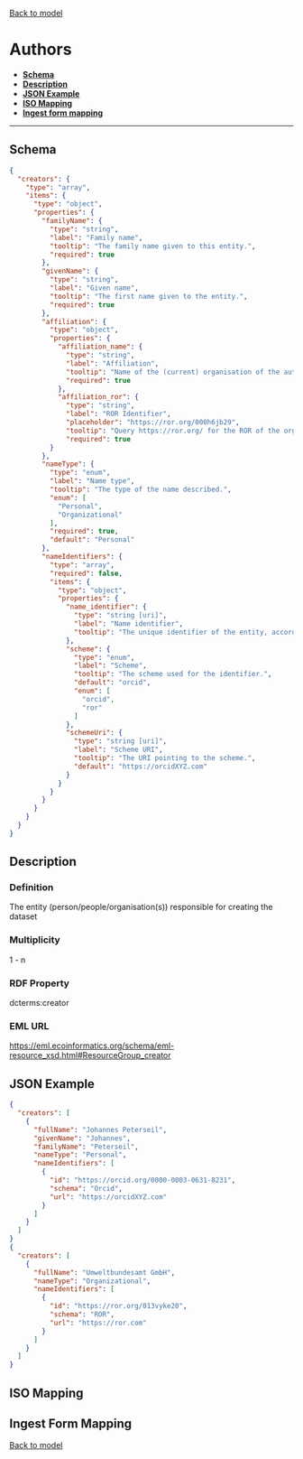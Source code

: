 [Back to model](_base.md)

# Authors

- **[Schema](#schema)**
- **[Description](#description)**
- **[JSON Example](#json-example)**
- **[ISO Mapping](#iso-mapping)**
- **[Ingest form mapping](#ingest-form-mapping)**
---
## Schema
```json
{
  "creators": {
    "type": "array",
    "items": {
      "type": "object",
      "properties": {
        "familyName": {
          "type": "string",
          "label": "Family name",
          "tooltip": "The family name given to this entity.",
          "required": true
        },
        "givenName": {
          "type": "string",
          "label": "Given name",
          "tooltip": "The first name given to the entity.",
          "required": true
        },
        "affiliation": {
          "type": "object",
          "properties": {
            "affiliation_name": {
              "type": "string",
              "label": "Affiliation",
              "tooltip": "Name of the (current) organisation of the author.",
              "required": true
            },
            "affiliation_ror": {
              "type": "string",
              "label": "ROR Identifier",
              "placeholder": "https://ror.org/000h6jb29",
              "tooltip": "Query https://ror.org/ for the ROR of the organisation",
              "required": true
          }
        },
        "nameType": {
          "type": "enum",
          "label": "Name type",
          "tooltip": "The type of the name described.",
          "enum": [
            "Personal",
            "Organizational"
          ],
          "required": true,
          "default": "Personal"
        },
        "nameIdentifiers": {
          "type": "array",
          "required": false,
          "items": {
            "type": "object",
            "properties": {
              "name_identifier": {
                "type": "string [uri]",
                "label": "Name identifier",
                "tooltip": "The unique identifier of the entity, according to various identifier schemes."
              },
              "scheme": {
                "type": "enum",
                "label": "Scheme",
                "tooltip": "The scheme used for the identifier.",
                "default": "orcid",
                "enum": [
                  "orcid",
                  "ror"
                ]
              },
              "schemeUri": {
                "type": "string [uri]",
                "label": "Scheme URI",
                "tooltip": "The URI pointing to the scheme.",
                "default": "https://orcidXYZ.com"
              }
            }
          }
        }
      }
    }
  }
}
```
## Description
### Definition
The entity (person/people/organisation(s)) responsible for creating the dataset
### Multiplicity
1 - n
### RDF Property
dcterms:creator
### EML URL
https://eml.ecoinformatics.org/schema/eml-resource_xsd.html#ResourceGroup_creator
## JSON Example
```json
{
  "creators": [
    {
      "fullName": "Johannes Peterseil",
      "givenName": "Johannes",
      "familyName": "Peterseil",
      "nameType": "Personal",
      "nameIdentifiers": [
        {
          "id": "https://orcid.org/0000-0003-0631-8231",
          "schema": "Orcid",
          "url": "https://orcidXYZ.com"
        }
      ]
    }
  ]
}
{
  "creators": [
    {
      "fullName": "Umweltbundesamt GmbH",
      "nameType": "Organizational",
      "nameIdentifiers": [
        {
          "id": "https://ror.org/013vyke20",
          "schema": "ROR",
          "url": "https://ror.com"
        }
      ]
    }
  ]
}
```
## ISO Mapping
## Ingest Form Mapping


[Back to model](_base.md)
